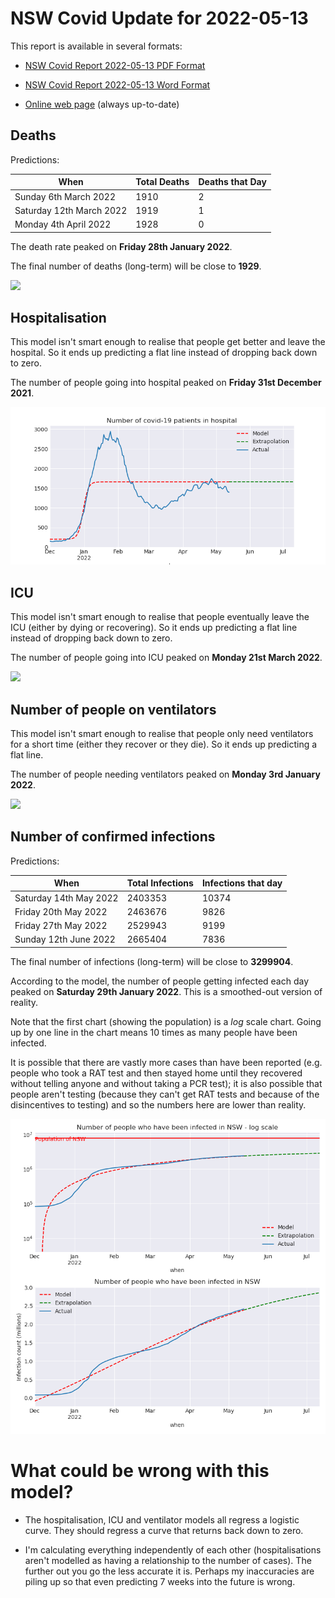 # NSW Covid Update for 2022-05-13

This report is available in several formats:

- [NSW Covid Report 2022-05-13 PDF Format](https://github.com/solresol/yet-another-pandemic-prediction/raw/main/output/2022-05-13/nsw-covid-report-2022-05-13.pdf)

- [NSW Covid Report 2022-05-13 Word Format](https://github.com/solresol/yet-another-pandemic-prediction/raw/main/output/2022-05-13/nsw-covid-report-2022-05-13.docx)

- [Online web page](https://github.com/solresol/yet-another-pandemic-prediction/tree/main/output/README.md) (always up-to-date)

## Deaths

Predictions:

| When | Total Deaths | Deaths that Day |
| ---- | ------------ | --------------- |
| Sunday 6th March 2022 | 1910 | 2 |
| Saturday 12th March 2022 | 1919 | 1 |
| Monday 4th April 2022 | 1928 | 0 |

The death rate peaked on **Friday 28th January 2022**.

The final number of deaths (long-term) will
be close to **1929**.

![](2022-05-13/deaths.png)



## Hospitalisation

This model isn't smart enough to realise that people get better and leave the hospital.
So it ends up predicting a flat line instead of dropping back down to zero.

The number of people going into hospital peaked on **Friday 31st December 2021**.

![](2022-05-13/hospitalisation.png)

## ICU

This model isn't smart enough to realise that people eventually leave the ICU
(either by dying or recovering).
So it ends up predicting a flat line instead of dropping back down to zero.

The number of people going into ICU peaked on **Monday 21st March 2022**.

![](2022-05-13/icu.png)

## Number of people on ventilators

This model isn't smart enough to realise that people only need ventilators for
a short time (either they recover or they die). So it ends up predicting a flat line.

The number of people needing ventilators peaked on **Monday 3rd January 2022**.

![](2022-05-13/ventilators.png)

## Number of confirmed infections

Predictions:

| When | Total Infections | Infections that day |
| ---- | ------------ | --------------- |
| Saturday 14th May 2022 | 2403353 | 10374 |
| Friday 20th May 2022 | 2463676 | 9826 |
| Friday 27th May 2022 | 2529943 | 9199 |
| Sunday 12th June 2022 | 2665404 | 7836 |

The final number of infections (long-term) will
be close to **3299904**.


According to the model, the number of people getting infected each day peaked on **Saturday 29th January 2022**. This is a smoothed-out version of reality.

Note that the first chart (showing the population) is a *log* scale chart. Going up by one line in the chart means 10 times as many people have been infected. 

It is possible that there are vastly more cases than have been
reported (e.g. people who took a RAT test and then stayed home until
they recovered without telling anyone and without taking a PCR test);
it is also possible that people aren't testing (because they can't get
RAT tests and because of the disincentives to testing) and so the
numbers here are lower than reality.


![](2022-05-13/infection.png)



# What could be wrong with this model?

- The hospitalisation, ICU and ventilator models all regress a logistic curve. They
should regress a curve that returns back down to zero.

- I'm calculating everything independently of each other (hospitalisations aren't modelled as having a relationship to the number of cases). The further out you go the less accurate it is. Perhaps my inaccuracies are piling up so that even predicting 7 weeks into the future is wrong.

